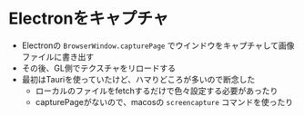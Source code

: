# Electronをキャプチャ

- Electronの `BrowserWindow.capturePage` でウインドウをキャプチャして画像ファイルに書き出す
- その後、GL側でテクスチャをリロードする
- 最初はTauriを使っていたけど、ハマりどころが多いので断念した
  - ローカルのファイルをfetchするだけで色々設定する必要があったり
  - capturePageがないので、macosの `screencapture` コマンドを使ったり
